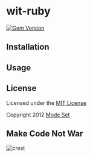 wit-ruby
========

[![Gem Version](https://badge.fury.io/rb/wit-ruby.png)](http://badge.fury.io/rb/wit-ruby)

## Installation


## Usage


## License

Licensed under the [MIT License](http://creativecommons.org/licenses/MIT/)

Copyright 2012 [Mode Set](https://github.com/modeset)


## Make Code Not War
![crest](https://secure.gravatar.com/avatar/aa8ea677b07f626479fd280049b0e19f?s=75)
